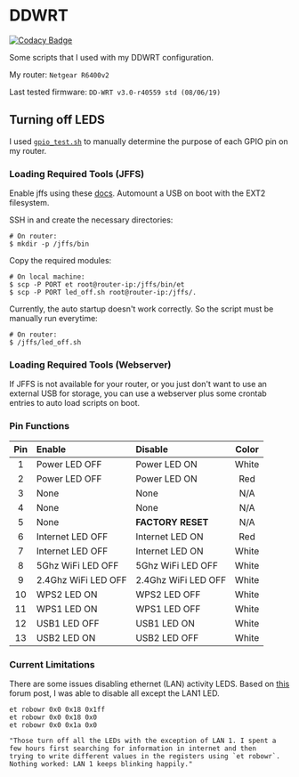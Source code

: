 # DDWRT

[![Codacy Badge](https://api.codacy.com/project/badge/Grade/774f4bb243c9447da0392b9b37ce822e)](https://app.codacy.com/manual/jarulsamy/DDWRT?utm_source=github.com&utm_medium=referral&utm_content=jarulsamy/DDWRT&utm_campaign=Badge_Grade_Dashboard)

Some scripts that I used with my DDWRT configuration.

My router: `Netgear R6400v2`

Last tested firmware: `DD-WRT v3.0-r40559 std (08/06/19)`

## Turning off LEDS

I used [`gpio_test.sh`](ref/gpio_test.sh) to manually determine the purpose of each GPIO pin on my router.

### Loading Required Tools (JFFS)

Enable jffs using these [docs](https://wiki.dd-wrt.com/wiki/index.php/JFFS_File_System). Automount a USB on boot with the EXT2 filesystem.

SSH in and create the necessary directories:

    # On router:
    $ mkdir -p /jffs/bin

Copy the required modules:

    # On local machine:
    $ scp -P PORT et root@router-ip:/jffs/bin/et
    $ scp -P PORT led_off.sh root@router-ip:/jffs/.

Currently, the auto startup doesn't work correctly. So the script must be manually run everytime:

    # On router:
    $ /jffs/led_off.sh

### Loading Required Tools (Webserver)

If JFFS is not available for your router, or you just don't want to use an external USB for storage, you can use a webserver plus some crontab entries to auto load scripts on boot.

### Pin Functions

|  Pin  | Enable              | Disable             | Color |
| :---: | :------------------ | :------------------ | :---: |
|   1   | Power LED OFF       | Power LED ON        | White |
|   2   | Power LED OFF       | Power LED ON        |  Red  |
|   3   | None                | None                |  N/A  |
|   4   | None                | None                |  N/A  |
|   5   | None                | **FACTORY RESET**   |  N/A  |
|   6   | Internet LED OFF    | Internet LED ON     |  Red  |
|   7   | Internet LED OFF    | Internet LED ON     | White |
|   8   | 5Ghz WiFi LED OFF   | 5Ghz WiFi LED OFF   | White |
|   9   | 2.4Ghz WiFi LED OFF | 2.4Ghz WiFi LED OFF | White |
|  10   | WPS2 LED ON         | WPS2 LED OFF        | White |
|  11   | WPS1 LED ON         | WPS1 LED OFF        | White |
|  12   | USB1 LED OFF        | USB1 LED ON         | White |
|  13   | USB2 LED ON         | USB2 LED OFF        | White |

### Current Limitations

There are some issues disabling ethernet (LAN) activity LEDS. Based on [this](https://forum.dd-wrt.com/phpBB2/viewtopic.php?p=1131616) forum post, I was able to disable all except the LAN1 LED.

    et robowr 0x0 0x18 0x1ff
    et robowr 0x0 0x18 0x0
    et robowr 0x0 0x1a 0x0

    "Those turn off all the LEDs with the exception of LAN 1. I spent a
    few hours first searching for information in internet and then
    trying to write different values in the registers using `et robowr`.
    Nothing worked: LAN 1 keeps blinking happily."
